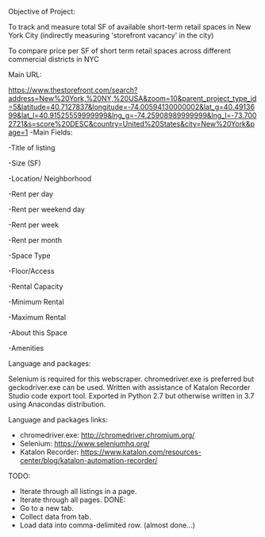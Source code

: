 Objective of Project:

To track and measure total SF of available short-term retail spaces in New York City (indirectly measuring 'storefront vacancy' in the city)

To compare price per SF of short term retail spaces across different commercial districts in NYC

Main URL:

https://www.thestorefront.com/search?address=New%20York,%20NY,%20USA&zoom=10&parent_project_type_id=5&latitude=40.7127837&longitude=-74.00594130000002&lat_g=40.4913699&lat_l=40.91525559999999&lng_g=-74.25908989999999&lng_l=-73.7002721&s=score%20DESC&country=United%20States&city=New%20York&page=1
-Main Fields:

-Title of listing

-Size (SF)

-Location/ Neighborhood

-Rent per day

-Rent per weekend day

-Rent per week

-Rent per month

-Space Type

-Floor/Access

-Rental Capacity

-Minimum Rental

-Maximum Rental

-About this Space

-Amenities

Language and packages:

Selenium is required for this webscraper. chromedriver.exe is preferred but geckodriver.exe can be used. Written with assistance of Katalon Recorder Studio code export tool. Exported in Python 2.7 but otherwise written in 3.7 using Anacondas distribution.

Language and packages links:
- chromedriver.exe: http://chromedriver.chromium.org/
- Selenium: https://www.seleniumhq.org/
- Katalon Recorder: https://www.katalon.com/resources-center/blog/katalon-automation-recorder/

TODO:
- Iterate through all listings in a page.
- Iterate through all pages.
DONE:
- Go to a new tab.
- Collect data from tab.
- Load data into comma-delimited row. (almost done...)
